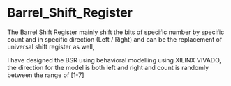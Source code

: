# Barrel_Shift_Register

The Barrel Shift Register mainly shift the bits of specific number by specific count and in specific direction (Left / Right) and can be the replacement of universal shift register as well,

I have designed the BSR using behavioral modelling using XILINX VIVADO, the direction for the model is both left and right and count is randomly between the range of [1-7] 
